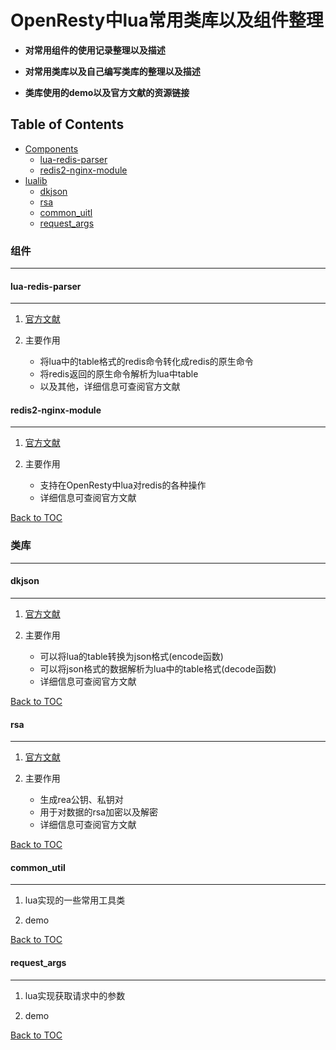 # OpenResty中lua常用类库以及组件整理

* **对常用组件的使用记录整理以及描述**

* **对常用类库以及自己编写类库的整理以及描述**

* **类库使用的demo以及官方文献的资源链接**

## Table of Contents

* [Components](###组件)
    * [lua-redis-parser](####lua-redis-parser)
    * [redis2-nginx-module](####redis2-nginx-module)
* [lualib](###类库)
    * [dkjson](####dkjson)
    * [rsa](####rsa)
    * [common_uitl](####common_util)
    * [request_args](####request_args)

### 组件

---

#### lua-redis-parser

---

1. [官方文献](https://github.com/openresty/lua-redis-parser#parse_reply) 

2. 主要作用
    * 将lua中的table格式的redis命令转化成redis的原生命令
    * 将redis返回的原生命令解析为lua中table
    * 以及其他，详细信息可查阅官方文献

#### redis2-nginx-module

---

1. [官方文献](https://github.com/openresty/redis2-nginx-module) 

2. 主要作用
    * 支持在OpenResty中lua对redis的各种操作
    * 详细信息可查阅官方文献

[Back to TOC](#table-of-contents)

### 类库

---

#### dkjson

---

1. [官方文献](http://dkolf.de/src/dkjson-lua.fsl/home) 

2. 主要作用
    * 可以将lua的table转换为json格式(encode函数)
    * 可以将json格式的数据解析为lua中的table格式(decode函数)
    * 详细信息可查阅官方文献

[Back to TOC](#table-of-contents)

#### rsa

---

1. [官方文献](https://github.com/spacewander/lua-resty-rsa) 

2. 主要作用
    * 生成rea公钥、私钥对
    * 用于对数据的rsa加密以及解密
    * 详细信息可查阅官方文献

[Back to TOC](#table-of-contents)

#### common_util

---

1. lua实现的一些常用工具类

2. demo

[Back to TOC](#table-of-contents)

#### request_args

---

1. lua实现获取请求中的参数

2. demo

[Back to TOC](#table-of-contents)